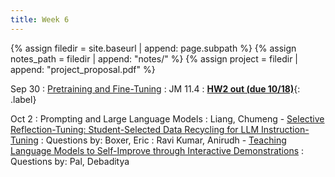 ```yaml
---
title: Week 6
---
```



{% assign filedir = site.baseurl | append: page.subpath %} 
{% assign notes_path = filedir | append: "notes/" %} 
{% assign project = filedir | append: "project_proposal.pdf" %}

<!--  
Instructions:

INDENTATION COUNTS

Each day should be formatted exactly as follows

Date
: Lessons Covered
  : Reading List
    : In Class Presentations
: **Assignment/Announcement**{: .label}


To add a hyperlink for readings, do it as follows
  : [Example Paper](http://linktopaper.edu)

To make the hyperlink open in a new tab by default
  : [Example Paper](http://linktopaper.edu){:target=_"blank"}

The announcement can be made red for due dates as follows
: **Assignment Due**{: .label .label-red }
9/30 pretraining and fine-tuning; hw2 out (due 10/18)
10/2 prompting, LLMs
-->



Sep 30
: [Pretraining and Fine-Tuning]({{site.baseurl}}assets/files/pretrain_finetune.pdf)
  : JM 11.4
: [**HW2 out (due 10/18)**]({{site.baseurl}}assets/files/hw2.pdf){: .label}

Oct 2
: Prompting and Large Language Models
: Liang, Chumeng - [Selective Reflection-Tuning: Student-Selected Data Recycling for LLM Instruction-Tuning](https://arxiv.org/abs/2402.10110)
: Questions by: Boxer, Eric
: Ravi Kumar, Anirudh - [Teaching Language Models to Self-Improve through Interactive Demonstrations](https://aclanthology.org/2024.naacl-long.287.pdf)
: Questions by: Pal, Debaditya


